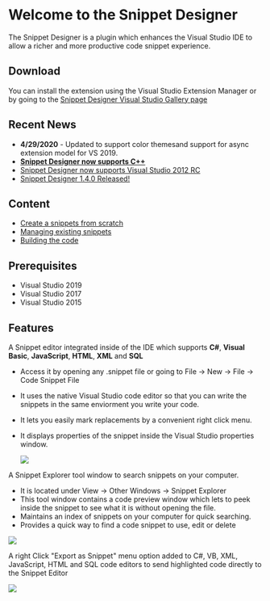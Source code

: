 # Welcome to the Snippet Designer

The Snippet Designer is a plugin which enhances the Visual Studio IDE to allow a richer and more productive code snippet experience. 

## Download
You can install the extension using the Visual Studio Extension Manager or by going to the [Snippet Designer Visual Studio Gallery page](http://visualstudiogallery.msdn.microsoft.com/B08B0375-139E-41D7-AF9B-FAEE50F68392)

## Recent News
* **4/29/2020** - Updated to support color themesand support for async extension model for VS 2019.
* **[Snippet Designer now supports C++](http://matthewmanela.com/blog/snippet-designer-now-supports-c/)**
* [Snippet Designer now supports Visual Studio 2012 RC](http://matthewmanela.com/blog/snippet-designer-now-supports-visual-studio-2012-rc/)
* [Snippet Designer 1.4.0 Released!](http://matthewmanela.com/blog/snippet-designer-1-4-0-released/)


## Content
* [Create a snippets from scratch](https://github.com/mmanela/SnippetDesginer/wiki/Creating-a-snippet-from-scratch)
* [Managing existing snippets](https://github.com/mmanela/SnippetDesginer/wiki/Manage-Existing-Snippets)
* [Building the code](https://github.com/mmanela/SnippetDesginer/wiki/Building-the-code)

## Prerequisites 
* Visual Studio 2019
* Visual Studio 2017
* Visual Studio 2015

## Features
 
A Snippet editor integrated inside of the IDE which supports **C#**, **Visual Basic**, **JavaScript**, **HTML**, **XML** and **SQL**
* Access it by opening any .snippet file or going to File -> New -> File -> Code Snippet File
* It uses the native Visual Studio code editor so that you can write the snippets in the same enviorment you write your code. 
* It lets you easily mark replacements by a convenient right click menu. 
* It displays properties of the snippet inside the Visual Studio properties window.

  ![](https://raw.githubusercontent.com/mmanela/SnippetDesginer/master/images/Editor.png)

A Snippet Explorer tool window to search snippets on your computer.  
* It is located under View -> Other Windows -> Snippet Explorer
* This tool window contains a code preview window which lets to peek inside the snippet to see what it is without opening the file.
* Maintains an index of snippets on your computer for quick searching.
* Provides a quick way to find a code snippet to use, edit or delete

![](https://raw.githubusercontent.com/mmanela/SnippetDesginer/master/images/Explorer.png)

A right Click "Export as Snippet" menu option added to C#, VB, XML, JavaScript, HTML and SQL code editors to send highlighted code directly to the Snippet Editor

 ![](https://raw.githubusercontent.com/mmanela/SnippetDesginer/master/images/Export.png)

